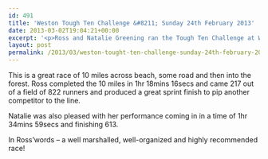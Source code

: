 ```yaml
---
id: 491
title: 'Weston Tough Ten Challenge &#8211; Sunday 24th February 2013'
date: 2013-03-02T19:04:21+00:00
excerpt: '<p>Ross and Natalie Greening ran the Tough Ten Challenge at Weston-S-Mare last Sunday (24th Feb).</p>'
layout: post
permalink: /2013/03/weston-tought-ten-challenge-sunday-24th-february-2013/
---
```

This is a great race of 10 miles across beach, some road and then into the forest. Ross completed the 10 miles in 1hr 18mins 16secs and came 217 out of a field of 822 runners and produced a great sprint finish to pip another competitor to the line.

Natalie was also pleased with her performance coming in in a time of 1hr 34mins 59secs and finishing 613.

In Ross&#8217;words &#8211; a well marshalled, well-organized and highly recommended race!</p>